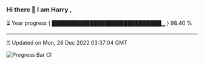 ### Hi there 👋 I am Harry , 

⏳ Year progress { █████████████████████████████▁ } 98.40 %

---

⏰ Updated on Mon, 26 Dec 2022 03:37:04 GMT

![Progress Bar CI](https://github.com/duykhang68/duykhang68/workflows/Progress%20Bar%20CI/badge.svg)
